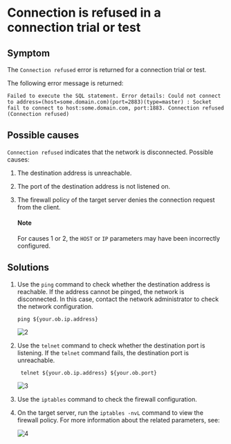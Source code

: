 # Connection is refused in a connection trial or test

## Symptom

The `Connection refused` error is returned for a connection trial or test.

The following error message is returned:

```plaintext
Failed to execute the SQL statement. Error details: Could not connect to address=(host=some.domain.com)(port=2883)(type=master) : Socket fail to connect to host:some.domain.com, port:1883. Connection refused (Connection refused)
```

Possible causes
-------------------------

`Connection refused` indicates that the network is disconnected. Possible causes:

1. The destination address is unreachable.

2. The port of the destination address is not listened on.

3. The firewall policy of the target server denies the connection request from the client.

   <main id="notice" type='explain'>
    <h4>Note</h4>
    <p>For causes 1 or 2, the <code>HOST</code> or <code>IP</code> parameters may have been incorrectly configured. </p>
   </main>

Solutions
-------------------------

1. Use the `ping` command to check whether the destination address is reachable. If the address cannot be pinged, the network is disconnected. In this case, contact the network administrator to check the network configuration.

   ```shell
   ping ${your.ob.ip.address}
   ```

   ![2](https://obbusiness-private.oss-cn-shanghai.aliyuncs.com/doc/img/odc/KB/3.common-troubleshooting/2.database-connection/2.open-or-test-connection-error-connection-refused/2.png)


2. Use the `telnet` command to check whether the destination port is listening. If the `telnet` command fails, the destination port is unreachable.

   ```shell
    telnet ${your.ob.ip.address} ${your.ob.port}
   ```

   ![3](https://obbusiness-private.oss-cn-shanghai.aliyuncs.com/doc/img/odc/KB/3.common-troubleshooting/2.database-connection/2.open-or-test-connection-error-connection-refused/3.png)


3. Use the `iptables` command to check the firewall configuration.



4. On the target server, run the `iptables -nvL` command to view the firewall policy. For more information about the related parameters, see:

   ![4](https://obbusiness-private.oss-cn-shanghai.aliyuncs.com/doc/img/odc/KB/3.common-troubleshooting/2.database-connection/2.open-or-test-connection-error-connection-refused/4.png)
